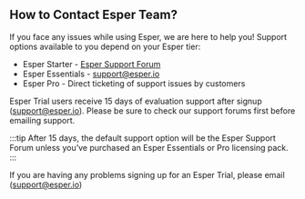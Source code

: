 ## How to Contact Esper Team?

If you face any issues while using Esper, we are here to help you! Support options available to you depend on your Esper tier:

-   Esper Starter -  [Esper Support Forum](https://support.esper.io/s/)
-   Esper Essentials - [support@esper.io](mailto:support@esper.io)
-   Esper Pro - Direct ticketing of support issues by customers

Esper Trial users receive 15 days of evaluation support after signup ([support@esper.io](mailto:support@esper.io)). Please be sure to check our support forums first before emailing support.
  
:::tip
After 15 days, the default support option will be the Esper Support Forum unless you’ve purchased an Esper Essentials or Pro licensing pack.
:::

If you are having any problems signing up for an Esper Trial, please email ([support@esper.io](mailto:support@esper.io))